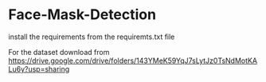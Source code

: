 # Face-Mask-Detection

install the requirements from the requiremts.txt file


For the dataset download from https://drive.google.com/drive/folders/143YMeK59YqJ7sLytJz0TsNdMotKALu6y?usp=sharing 
